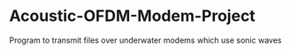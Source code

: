 Acoustic-OFDM-Modem-Project
===========================

Program to transmit files over underwater modems which use sonic waves
